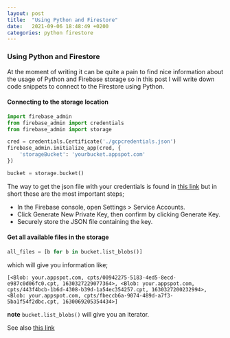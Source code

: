 ```yaml
---
layout: post
title:  "Using Python and Firestore"
date:   2021-09-06 18:48:49 +0200
categories: python firestore
---
```


### Using Python and Firestore

At the moment of writing it can be quite a pain to find nice information about the usage of Python and Firebase storage so in this post I will write down code snippets to connect to the Firestore using Python.

#### Connecting to the storage location

```python
import firebase_admin
from firebase_admin import credentials
from firebase_admin import storage

cred = credentials.Certificate('./gcpcredentials.json')
firebase_admin.initialize_app(cred, {
    'storageBucket': 'yourbucket.appspot.com'
})

bucket = storage.bucket()
```

The way to get the json file with your credentials is found in [this link](https://firebase.google.com/docs/admin/setup/) but in short these are the most important steps;

* In the Firebase console, open Settings > Service Accounts.
* Click Generate New Private Key, then confirm by clicking Generate Key.
* Securely store the JSON file containing the key.

#### Get all available files in the storage

```python
all_files = [b for b in bucket.list_blobs()]
```

which will give you information like;

```
[<Blob: your.appspot.com, cpts/00942275-5183-4ed5-8ecd-e987c0d06fc0.cpt, 1630327229077364>, <Blob: your.appspot.com, cpts/443f4bcb-1b6d-4308-b39d-1a54ec354257.cpt, 1630327200232994>, <Blob: your.appspot.com, cpts/fbeccb6a-9074-489d-a7f3-5ba1f54f2dbc.cpt, 1630069205354434>]
```

**note** ```bucket.list_blobs()``` will give you an iterator.

See also [this link](https://googleapis.dev/python/storage/latest/buckets.html#list_blobs)

